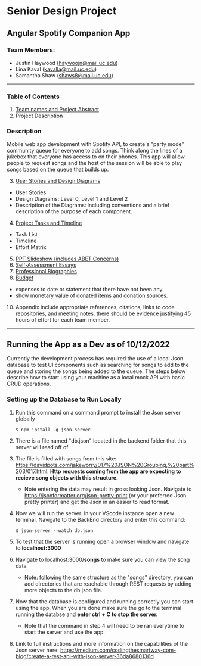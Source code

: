 # Senior Design Project 
## Angular Spotify Companion App 

### Team Members:
- Justin Haywood (haywoojn@mail.uc.edu)
- Lina Kaval (kavalla@mail.uc.edu)
- Samantha Shaw (shaws8@mail.uc.edu)
---
### Table of Contents
1. [Team names and Project Abstract](ProjectDeliverables/AboutProject)
2. Project Description
### Description 
Mobile web app development with Spotify API, to create a "party mode" community queue for everyone to add songs. Think along the lines of a jukebox that everyone has access to on their phones. This app will allow people to request songs and the host of the session will be able to play songs based on the queue that builds up. 

3. [User Stories and Design Diagrams](ProjectDeliverables/AssignmentFour)
- User Stories
- Design Diagrams: Level 0, Level 1 and Level 2 
- Description of the Diagrams: including conventions and a brief description of the purpose of each component.
4. [Project Tasks and Timeline](ProjectDeliverables/AssignmentSix)
- Task List
- Timeline
- Effort Matrix
5. [PPT Slideshow (includes ABET Concerns)](https://youtu.be/RsNCSI8AXmc)
6. [Self-Assessment Essays](ProjectDeliverables/AssignmentThree/)
7. [Professional Biographies](ProjectDeliverables/AboutProject/TeamMemberBios)
9. [Budget](ProjectDeliverables/AssignmentSeven)
- expenses to date or statement that there have not been any.
- show monetary value of donated items and donation sources.
10. Appendix
include appropriate references, citations, links to code repositories, and meeting notes.
there should be evidence justifying 45 hours of effort for each team member.


--- 

## Running the App as a Dev as of 10/12/2022 
Currently the development process has required the use of a local Json database to test UI components such as searching for songs to add to the queue and storing the songs being added to the queue. The steps below describe how to start using your machine as a local mock API with basic CRUD operations. 

### Setting up the Database to Run Locally 
1. Run this command on a command prompt to install the Json server globally 

    `$ npm install -g json-server`

2. There is a file named "db.json" located in the backend folder that this server will read off of 
3. The file is filled with songs from this site: https://davidpots.com/jakeworry/017%20JSON%20Grouping,%20part%203/017.html. **Http requests coming from the app are expecting to recieve song objects with this structure.**
    - Note entering the data may result in gross looking Json. Navigate to https://jsonformatter.org/json-pretty-print (or your preferred Json pretty printer) and get the Json in an easier to read format. 
4. Now we will run the server. In your VScode instance open a new terminal. Navigate to the BackEnd directory and enter this command: 

    `$ json-server --watch db.json`

5. To test that the server is running open a browser window and navigate to **localhost:3000**
6. Navigate to localhost:3000/**songs** to make sure you can view the song data 
    - Note: following the same structure as the "songs" directory, you can add directories that are reachable through REST requests by adding more objects to the db.json file. 
7. Now that the database is configured and running correctly you can start using the app. When you are done make sure the go to the terminal running the databse and **enter ctrl + C to stop the server.** 
    - Note that the command in step 4 will need to be ran everytime to start the server and use the app.
8. Link to full instructions and more information on the capabilities of the Json server here: https://medium.com/codingthesmartway-com-blog/create-a-rest-api-with-json-server-36da8680136d 
